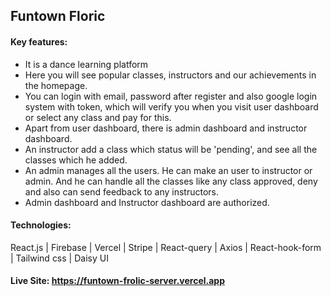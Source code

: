 ## Funtown Floric

#### Key features:
* It is a dance learning platform 
* Here you will see popular classes, instructors and our achievements in the homepage.
* You can login with email, password after register and also google login system with token, which will verify you when you visit user dashboard or select any class and pay for this.
* Apart from user dashboard, there is admin dashboard and instructor dashboard.
* An instructor add a class which status will be 'pending', and see all the classes which he added.
* An admin manages all the users. He can make an user to instructor or admin. And he can handle all the classes like any class approved, deny and also can send feedback to any instructors.
* Admin dashboard and Instructor dashboard are authorized.

#### Technologies:
React.js | Firebase | Vercel | Stripe | React-query | Axios | React-hook-form | Tailwind css | Daisy UI 

#### Live Site: https://funtown-frolic-server.vercel.app